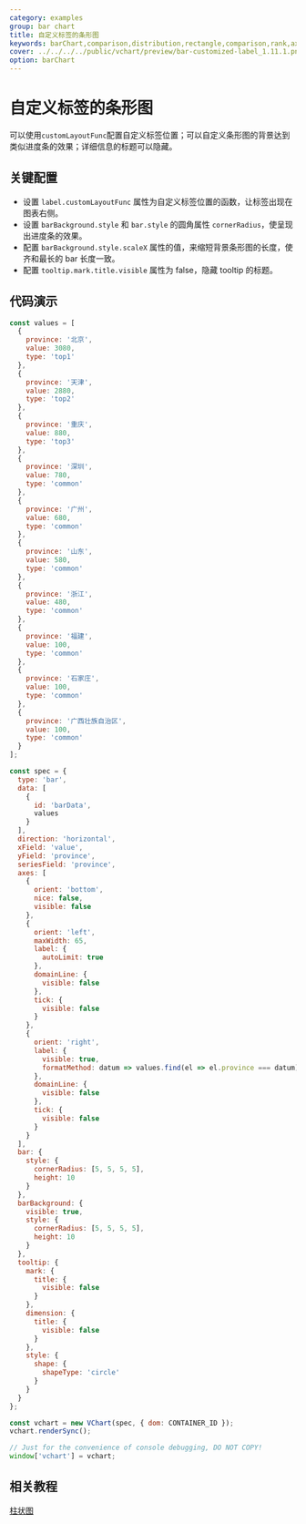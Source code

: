 ```yaml
---
category: examples
group: bar chart
title: 自定义标签的条形图
keywords: barChart,comparison,distribution,rectangle,comparison,rank,axis,label
cover: ../../../../public/vchart/preview/bar-customized-label_1.11.1.png
option: barChart
---
```


# 自定义标签的条形图

可以使用`customLayoutFunc`配置自定义标签位置；可以自定义条形图的背景达到类似进度条的效果；详细信息的标题可以隐藏。

## 关键配置

- 设置 `label.customLayoutFunc` 属性为自定义标签位置的函数，让标签出现在图表右侧。
- 设置 `barBackground.style` 和 `bar.style` 的圆角属性 `cornerRadius`，使呈现出进度条的效果。
- 配置 `barBackground.style.scaleX` 属性的值，来缩短背景条形图的长度，使齐和最长的 bar 长度一致。
- 配置 `tooltip.mark.title.visible` 属性为 false，隐藏 tooltip 的标题。

## 代码演示

```javascript livedemo
const values = [
  {
    province: '北京',
    value: 3080,
    type: 'top1'
  },
  {
    province: '天津',
    value: 2880,
    type: 'top2'
  },
  {
    province: '重庆',
    value: 880,
    type: 'top3'
  },
  {
    province: '深圳',
    value: 780,
    type: 'common'
  },
  {
    province: '广州',
    value: 680,
    type: 'common'
  },
  {
    province: '山东',
    value: 580,
    type: 'common'
  },
  {
    province: '浙江',
    value: 480,
    type: 'common'
  },
  {
    province: '福建',
    value: 100,
    type: 'common'
  },
  {
    province: '石家庄',
    value: 100,
    type: 'common'
  },
  {
    province: '广西壮族自治区',
    value: 100,
    type: 'common'
  }
];

const spec = {
  type: 'bar',
  data: [
    {
      id: 'barData',
      values
    }
  ],
  direction: 'horizontal',
  xField: 'value',
  yField: 'province',
  seriesField: 'province',
  axes: [
    {
      orient: 'bottom',
      nice: false,
      visible: false
    },
    {
      orient: 'left',
      maxWidth: 65,
      label: {
        autoLimit: true
      },
      domainLine: {
        visible: false
      },
      tick: {
        visible: false
      }
    },
    {
      orient: 'right',
      label: {
        visible: true,
        formatMethod: datum => values.find(el => el.province === datum).value
      },
      domainLine: {
        visible: false
      },
      tick: {
        visible: false
      }
    }
  ],
  bar: {
    style: {
      cornerRadius: [5, 5, 5, 5],
      height: 10
    }
  },
  barBackground: {
    visible: true,
    style: {
      cornerRadius: [5, 5, 5, 5],
      height: 10
    }
  },
  tooltip: {
    mark: {
      title: {
        visible: false
      }
    },
    dimension: {
      title: {
        visible: false
      }
    },
    style: {
      shape: {
        shapeType: 'circle'
      }
    }
  }
};

const vchart = new VChart(spec, { dom: CONTAINER_ID });
vchart.renderSync();

// Just for the convenience of console debugging, DO NOT COPY!
window['vchart'] = vchart;
```

## 相关教程

[柱状图](link)

